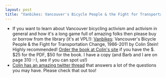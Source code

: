 ```yaml
---
layout: post
title: "Vanbikes: Vancouver's Bicycle People & the Fight for Transportation Change, 1986-2011 - Highly Recommended"
---
```

* If you want to learn about Vancouver bicycling activism and activism in general and how it's a long game full of amazing folks then please buy or borrow from the library (it's at VPL!):  [Vanbikes](https://www.vanbikes.ca/): Vancouver's Bicycle People & the Fight for Transportation Change, 1986-2011 by Colin Stein! Highly recommended! [Order the book at Colin's site](https://www.vanbikes.ca/store) if you have the $. $25 for the PDF, $50 for the book. I have a copy (and Barb and I are on page 310 :-), see if you can spot us!)
* [Colin has an amazing twitter thread](https://twitter.com/colinmstein/status/1546197493762834437) that answers a lot of the questions you may have. Please check that out too!
